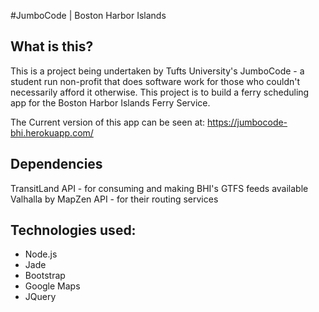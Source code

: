 #JumboCode | Boston Harbor Islands

## What is this?
This is a project being undertaken by Tufts University's JumboCode - a student run non-profit that does software work for those who couldn't necessarily afford it otherwise. This project is to build a ferry scheduling app for the Boston Harbor Islands Ferry Service.

The Current version of this app can be seen at:
<a href="https://jumbocode-bhi.herokuapp.com/">https://jumbocode-bhi.herokuapp.com/</a>

## Dependencies
TransitLand API - for consuming and making BHI's GTFS feeds available
Valhalla by MapZen API - for their routing services

## Technologies used:
<ul>
        <li>Node.js</li>
        <li>Jade</li>
        <li>Bootstrap</li>
        <li>Google Maps</li>
        <li>JQuery</li>
</ul>